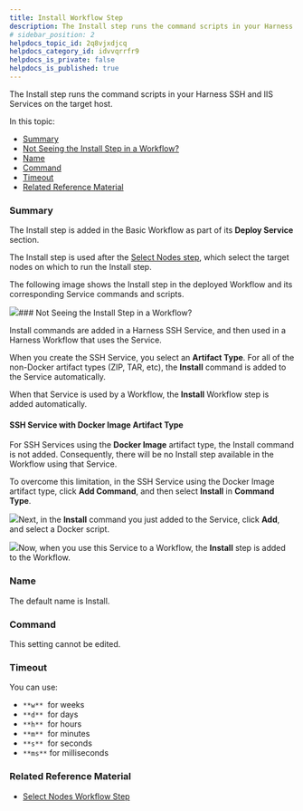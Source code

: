 ```yaml
---
title: Install Workflow Step
description: The Install step runs the command scripts in your Harness SSH and IIS Services on the target host. In this topic --  Summary. Not Seeing the Install Step in a Workflow?. Name. Command. Timeout. Related…
# sidebar_position: 2
helpdocs_topic_id: 2q8vjxdjcq
helpdocs_category_id: idvvqrrfr9
helpdocs_is_private: false
helpdocs_is_published: true
---
```


The Install step runs the command scripts in your Harness SSH and IIS Services on the target host.

In this topic:

* [Summary](#summary)
* [Not Seeing the Install Step in a Workflow?](#not_seeing_the_install_step_in_a_workflow)
* [Name](#name)
* [Command](#command)
* [Timeout](#timeout)
* [Related Reference Material](#related_reference_material)

### Summary

The Install step is added in the Basic Workflow as part of its **Deploy Service** section.

The Install step is used after the [Select Nodes step](/article/9h1cqaxyp9-select-nodes-workflow-step), which select the target nodes on which to run the Install step.

The following image shows the Install step in the deployed Workflow and its corresponding Service commands and scripts.

![](https://files.helpdocs.io/kw8ldg1itf/articles/2q8vjxdjcq/1598378385484/image.png)### Not Seeing the Install Step in a Workflow?

Install commands are added in a Harness SSH Service, and then used in a Harness Workflow that uses the Service.

When you create the SSH Service, you select an **Artifact Type**. For all of the non-Docker artifact types (ZIP, TAR, etc), the **Install** command is added to the Service automatically.

When that Service is used by a Workflow, the **Install** Workflow step is added automatically.

#### SSH Service with Docker Image Artifact Type

For SSH Services using the **Docker Image** artifact type, the Install command is not added. Consequently, there will be no Install step available in the Workflow using that Service.

To overcome this limitation, in the SSH Service using the Docker Image artifact type, click **Add Command**, and then select **Install** in **Command Type**.

![](https://files.helpdocs.io/kw8ldg1itf/articles/2q8vjxdjcq/1612914919416/image.png)Next, in the **Install** command you just added to the Service, click **Add**, and select a Docker script.

![](https://files.helpdocs.io/kw8ldg1itf/articles/2q8vjxdjcq/1612915009687/image.png)Now, when you use this Service to a Workflow, the **Install** step is added to the Workflow.

### Name

The default name is Install.

### Command

This setting cannot be edited.

### Timeout

You can use:

* `**w**`  for weeks
* `**d**`  for days
* `**h**`  for hours
* `**m**`  for minutes
* `**s**`  for seconds
* `**ms**` for milliseconds

### Related Reference Material

* [Select Nodes Workflow Step](/article/9h1cqaxyp9-select-nodes-workflow-step)

